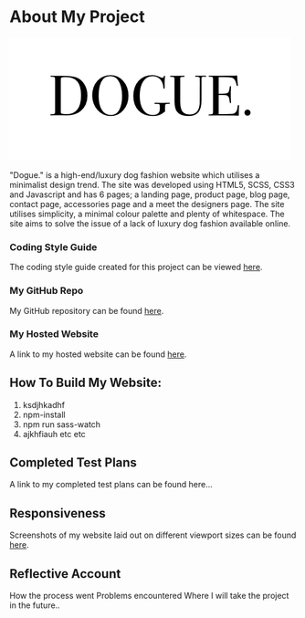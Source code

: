 # About My Project

![Dogue Logo](images/dogue.png "Dogue Logo")

"Dogue." is a high-end/luxury dog fashion website which utilises a minimalist design trend. The site was developed using HTML5, SCSS, CSS3 and Javascript and has 6 pages; a landing page, product page, blog page, contact page, accessories page and a meet the designers page. The site utilises simplicity, a minimal colour palette and plenty of whitespace. The site aims to solve the issue of a lack of luxury dog fashion available online. 


### Coding Style Guide

The coding style guide created for this project can be viewed [here](styleguide.md).

### My GitHub Repo 

My GitHub repository can be found [here](https://github.com/jasharwood/dogue).

### My Hosted Website

A link to my hosted website can be found [here](https://jasharwood.github.io/dogue/).

## How To Build My Website:

1. ksdjhkadhf
2. npm-install
3. npm run sass-watch
4. ajkhfiauh etc etc

## Completed Test Plans 

A link to my completed test plans can be found here...

## Responsiveness

Screenshots of my website laid out on different viewport sizes can be found [here](viewportsizes.md).

## Reflective Account 

How the process went 
Problems encountered
Where I will take the project in the future..


